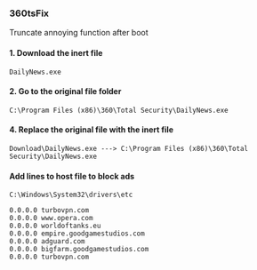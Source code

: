 ### 360tsFix
Truncate annoying function after boot

#### 1. Download the inert file
```
DailyNews.exe
```
#### 2. Go to the original file folder
```
C:\Program Files (x86)\360\Total Security\DailyNews.exe
```
#### 4. Replace the original file with the inert file
```
Download\DailyNews.exe ---> C:\Program Files (x86)\360\Total Security\DailyNews.exe

```
#### Add lines to host file to block ads
```
C:\Windows\System32\drivers\etc
```
```
0.0.0.0 turbovpn.com
0.0.0.0 www.opera.com
0.0.0.0 worldoftanks.eu
0.0.0.0 empire.goodgamestudios.com
0.0.0.0 adguard.com
0.0.0.0 bigfarm.goodgamestudios.com
0.0.0.0 turbovpn.com
```
